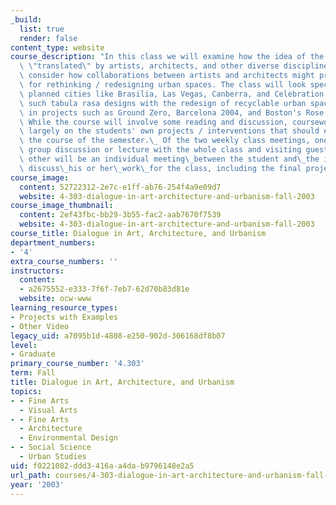 ```yaml
---
_build:
  list: true
  render: false
content_type: website
course_description: "In this class we will examine how the idea of the city has been\
  \ \"translated\" by artists, architects, and other diverse disciplines. We will\
  \ consider how collaborations between artists and architects might provide opportunities\
  \ for rethinking / redesigning urban spaces. The class will look specifically at\
  \ planned cities like Brasilia, Las Vegas, Canberra, and Celebration and compare\
  \ such tabula rasa designs with the redesign of recyclable urban spaces demonstrated\
  \ in projects such as Ground Zero, Barcelona 2004, and Boston's Rose Kennedy Greenway.\
  \ While the course will involve some reading and discussion, coursework will focus\
  \ largely on the students' own projects / interventions that should evolve over\
  \ the course of the semester.\_ Of the two weekly class meetings, one will be a\
  \ group discussion or lecture with the whole class and visiting guests, and the\
  \ other will be an individual meeting\_between the student and\_the instructor to\
  \ discuss\_his or her\_work\_for the class, including the final project.\n"
course_image:
  content: 52722312-2e7c-e1ff-ab76-254f4a9e09d7
  website: 4-303-dialogue-in-art-architecture-and-urbanism-fall-2003
course_image_thumbnail:
  content: 2ef43fbc-bb29-3b55-fac2-aab7670f7539
  website: 4-303-dialogue-in-art-architecture-and-urbanism-fall-2003
course_title: Dialogue in Art, Architecture, and Urbanism
department_numbers:
- '4'
extra_course_numbers: ''
instructors:
  content:
  - a2675552-e333-7f6f-7eb7-62d70b83d81e
  website: ocw-www
learning_resource_types:
- Projects with Examples
- Other Video
legacy_uid: a7095b1d-4808-e250-902d-306168df8b07
level:
- Graduate
primary_course_number: '4.303'
term: Fall
title: Dialogue in Art, Architecture, and Urbanism
topics:
- - Fine Arts
  - Visual Arts
- - Fine Arts
  - Architecture
  - Environmental Design
- - Social Science
  - Urban Studies
uid: f0221082-ddd3-416a-a4da-b9796148e2a5
url_path: courses/4-303-dialogue-in-art-architecture-and-urbanism-fall-2003
year: '2003'
---
```

